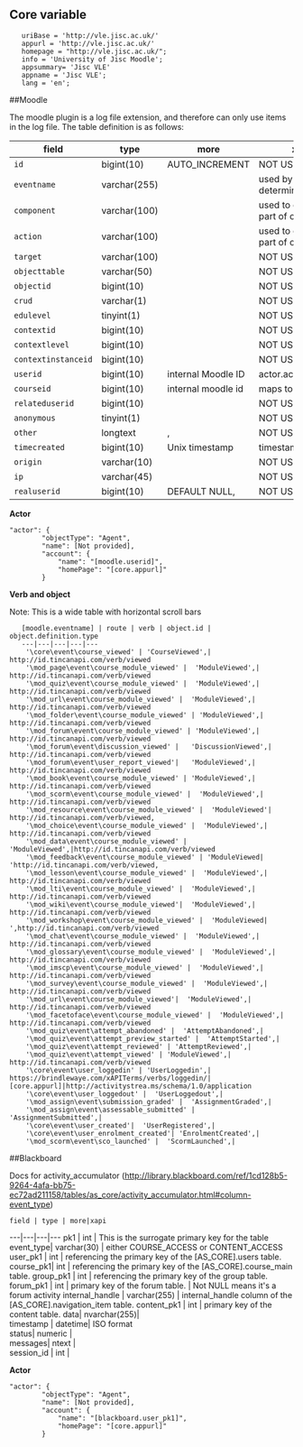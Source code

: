 ## Core variable
```
   uriBase = 'http://vle.jisc.ac.uk/'
   appurl = 'http://vle.jisc.ac.uk/'
   homepage = "http://vle.jisc.ac.uk/";
   info = 'University of Jisc Moodle';
   appsummary= 'Jisc VLE'
   appname = 'Jisc VLE';
   lang = 'en';
```

##Moodle

The moodle plugin is a log file extension, and therefore can only use items in the log file.  The table definition is as follows:


   field | type | more | xapi 
   ---|---|---|---
   `id` |bigint(10) |AUTO_INCREMENT | NOT USED
 `eventname`|  varchar(255) |  | used by plugin to determine verb
  `component`|  varchar(100)|  | used to construct part of object ID
  `action`|  varchar(100) |  | used to construct part of object ID
  `target`|  varchar(100)|  | NOT USED
  `objecttable` | varchar(50)|  | NOT USED
  `objectid` | bigint(10) | | NOT USED
  `crud` | varchar(1) | | NOT USED
  `edulevel` | tinyint(1) | | NOT USED
  `contextid`|  bigint(10)|  | NOT USED
  `contextlevel` | bigint(10)|  | NOT USED
  `contextinstanceid` | bigint(10)|  | NOT USED
  `userid` | bigint(10)|  internal Moodle ID| actor.account.name
  `courseid` | bigint(10) | internal moodle id | maps to courseid
  `relateduserid`|  bigint(10) |  | NOT USED
  `anonymous` | tinyint(1)|   | NOT USED
  `other`|  longtext| ,| NOT USED
  `timecreated` | bigint(10) | Unix timestamp | timestamp
  `origin`|  varchar(10)|  | NOT USED
  `ip` | varchar(45) |  | NOT USED
  `realuserid`|  bigint(10)|  DEFAULT NULL, | NOT USED

**Actor**
```
"actor": {
        "objectType": "Agent",
        "name": [Not provided],
        "account": {
            "name": "[moodle.userid]",
            "homePage": "[core.appurl]"
        }
```
**Verb and object**

Note: This is a wide table with horizontal scroll bars

       [moodle.eventname] | route | verb | object.id | object.definition.type
       ---|---|---|---|---
        '\core\event\course_viewed' | 'CourseViewed',| http://id.tincanapi.com/verb/viewed
        '\mod_page\event\course_module_viewed' |  'ModuleViewed',| http://id.tincanapi.com/verb/viewed
        '\mod_quiz\event\course_module_viewed' |  'ModuleViewed',| http://id.tincanapi.com/verb/viewed
        '\mod_url\event\course_module_viewed' |  'ModuleViewed',| http://id.tincanapi.com/verb/viewed
        '\mod_folder\event\course_module_viewed' | 'ModuleViewed',| http://id.tincanapi.com/verb/viewed
        '\mod_forum\event\course_module_viewed' | 'ModuleViewed',| http://id.tincanapi.com/verb/viewed
        '\mod_forum\event\discussion_viewed' |   'DiscussionViewed',| http://id.tincanapi.com/verb/viewed
        '\mod_forum\event\user_report_viewed'|   'ModuleViewed',| http://id.tincanapi.com/verb/viewed
        '\mod_book\event\course_module_viewed' | 'ModuleViewed',| http://id.tincanapi.com/verb/viewed
        '\mod_scorm\event\course_module_viewed' |  'ModuleViewed',| http://id.tincanapi.com/verb/viewed
        '\mod_resource\event\course_module_viewed' |  'ModuleViewed'| http://id.tincanapi.com/verb/viewed,
        '\mod_choice\event\course_module_viewed' |  'ModuleViewed',| http://id.tincanapi.com/verb/viewed
        '\mod_data\event\course_module_viewed' |  'ModuleViewed',|http://id.tincanapi.com/verb/viewed 
        '\mod_feedback\event\course_module_viewed' | 'ModuleViewed| 'http://id.tincanapi.com/verb/viewed,
        '\mod_lesson\event\course_module_viewed' |  'ModuleViewed',| http://id.tincanapi.com/verb/viewed
        '\mod_lti\event\course_module_viewed' |  'ModuleViewed',| http://id.tincanapi.com/verb/viewed
        '\mod_wiki\event\course_module_viewed'|  'ModuleViewed',| http://id.tincanapi.com/verb/viewed
        '\mod_workshop\event\course_module_viewed' |  'ModuleViewed| ',http://id.tincanapi.com/verb/viewed
        '\mod_chat\event\course_module_viewed' |  'ModuleViewed',| http://id.tincanapi.com/verb/viewed
        '\mod_glossary\event\course_module_viewed' |  'ModuleViewed',| http://id.tincanapi.com/verb/viewed
        '\mod_imscp\event\course_module_viewed' |  'ModuleViewed',| http://id.tincanapi.com/verb/viewed
        '\mod_survey\event\course_module_viewed' |  'ModuleViewed',| http://id.tincanapi.com/verb/viewed
        '\mod_url\event\course_module_viewed'|  'ModuleViewed',| http://id.tincanapi.com/verb/viewed
        '\mod_facetoface\event\course_module_viewed' |  'ModuleViewed',| http://id.tincanapi.com/verb/viewed
        '\mod_quiz\event\attempt_abandoned' |  'AttemptAbandoned',| 
        '\mod_quiz\event\attempt_preview_started' |  'AttemptStarted',| 
        '\mod_quiz\event\attempt_reviewed' | 'AttemptReviewed',| 
        '\mod_quiz\event\attempt_viewed' | 'ModuleViewed',| http://id.tincanapi.com/verb/viewed
        '\core\event\user_loggedin' | 'UserLoggedin',| https://brindlewaye.com/xAPITerms/verbs/loggedin/|[core.appurl]|http://activitystrea.ms/schema/1.0/application
        '\core\event\user_loggedout' |  'UserLoggedout',| 
        '\mod_assign\event\submission_graded' |  'AssignmentGraded',| 
        '\mod_assign\event\assessable_submitted' |  'AssignmentSubmitted',| 
        '\core\event\user_created'|  'UserRegistered',| 
        '\core\event\user_enrolment_created'| 'EnrolmentCreated',| 
        '\mod_scorm\event\sco_launched' |  'ScormLaunched',| 


##Blackboard

Docs for activity_accumulator
(http://library.blackboard.com/ref/1cd128b5-9264-4afa-bb75-ec72ad211158/tables/as_core/activity_accumulator.html#column-event_type)
    
    field | type | more|xapi
   ---|---|---|---
  pk1	  |  int		 |   This is the surrogate primary key for the table
  event_type| 	   varchar(30)	| 	either COURSE_ACCESS or CONTENT_ACCESS		
  user_pk1	|    int	| 	referencing the primary key of the [AS_CORE].users table. 
  course_pk1| 	int	|    referencing the primary key of the [AS_CORE].course_main table.
  group_pk1	 |   int	| 	referencing the primary key of the group table. 
  forum_pk1	 |   int	 |   primary key of the forum table. | Not NULL means it's a forum activity
  internal_handle	 |   varchar(255)	| internal_handle column of the [AS_CORE].navigation_item table. 
  content_pk1	 |   int	| 	primary key of the content table. 
  data| 	nvarchar(255)| 			
  timestamp	| datetime| ISO format	
  status| 	numeric	| 			
  messages| 	ntext	| 				
  session_id	| int	| 			

**Actor**
```
"actor": {
        "objectType": "Agent",
        "name": [Not provided],
        "account": {
            "name": "[blackboard.user_pk1]",
            "homePage": "[core.appurl]"
        }
```
